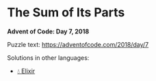 # The Sum of Its Parts

**Advent of Code: Day 7, 2018**

Puzzle text: <https://adventofcode.com/2018/day/7>

Solutions in other languages:

- [💧 Elixir](../../../elixir/lib/2018/07_the_sum_of_its_parts)
